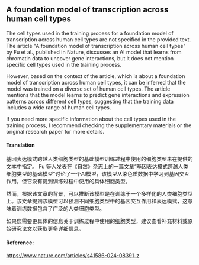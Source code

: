 ## A foundation model of transcription across human cell types

The cell types used in the training process for a foundation model of transcription across human cell types are not specified in the provided text. The article "A foundation model of transcription across human cell types" by Fu et al., published in Nature, discusses an AI model that learns from chromatin data to uncover gene interactions, but it does not mention specific cell types used in the training process.

However, based on the context of the article, which is about a foundation model of transcription across human cell types, it can be inferred that the model was trained on a diverse set of human cell types. The article mentions that the model learns to predict gene interactions and expression patterns across different cell types, suggesting that the training data includes a wide range of human cell types.

If you need more specific information about the cell types used in the training process, I recommend checking the supplementary materials or the original research paper for more details.

#### Translation 

<document>
基因表达模式跨越人类细胞类型的基础模型训练过程中使用的细胞类型未在提供的文本中指定。
 Fu 等人发表在《自然》杂志上的一篇文章“基因表达模式跨越人类细胞类型的基础模型”讨论了一个AI模型，该模型从染色质数据中学习到基因交互作用，但它没有提到训练过程中使用的具体细胞类型。

然而，根据该文章的背景，可以推断该模型是在训练于一个多样化的人类细胞类型上。该文章提到该模型可以预测不同细胞类型中的基因交互作用和表达模式，这意味着训练数据包含了广泛的人类细胞类型。

如果您需要更具体的信息关于训练过程中使用的细胞类型，建议查看补充材料或原始研究论文以获取更多详细信息。
</document>

#### Reference: 

https://www.nature.com/articles/s41586-024-08391-z